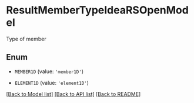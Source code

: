 # ResultMemberTypeIdeaRSOpenModel

Type of member

## Enum

* `MEMBER1D` (value: `'member1D'`)

* `ELEMENT1D` (value: `'element1D'`)

[[Back to Model list]](../README.md#documentation-for-models) [[Back to API list]](../README.md#documentation-for-api-endpoints) [[Back to README]](../README.md)


